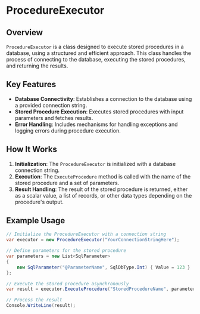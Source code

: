 # ProcedureExecutor

## Overview
`ProcedureExecutor` is a class designed to execute stored procedures in a database, using a structured and efficient approach. This class handles the process of connecting to the database, executing the stored procedures, and returning the results.

## Key Features
- **Database Connectivity**: Establishes a connection to the database using a provided connection string.
- **Stored Procedure Execution**: Executes stored procedures with input parameters and fetches results.
- **Error Handling**: Includes mechanisms for handling exceptions and logging errors during procedure execution.

## How It Works
1. **Initialization**: The `ProcedureExecutor` is initialized with a database connection string.
2. **Execution**: The `ExecuteProcedure` method is called with the name of the stored procedure and a set of parameters.
3. **Result Handling**: The result of the stored procedure is returned, either as a scalar value, a list of records, or other data types depending on the procedure's output.

## Example Usage

```csharp
// Initialize the ProcedureExecutor with a connection string
var executor = new ProcedureExecutor("YourConnectionStringHere");

// Define parameters for the stored procedure
var parameters = new List<SqlParameter>
{
    new SqlParameter("@ParameterName", SqlDbType.Int) { Value = 123 }
};

// Execute the stored procedure asynchronously
var result = executor.ExecuteProcedure("StoredProcedureName", parameters);

// Process the result
Console.WriteLine(result);
